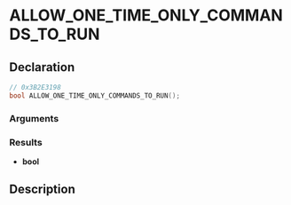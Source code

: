 # ALLOW_ONE_TIME_ONLY_COMMANDS_TO_RUN

## Declaration
```cpp
// 0x3B2E3198
bool ALLOW_ONE_TIME_ONLY_COMMANDS_TO_RUN();
```

### Arguments

### Results
- **bool**

## Description
